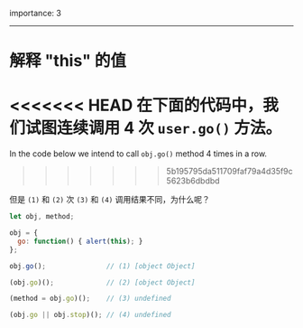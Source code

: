 importance: 3

---

# 解释 "this" 的值

<<<<<<< HEAD
在下面的代码中，我们试图连续调用 4 次 `user.go()` 方法。
=======
In the code below we intend to call `obj.go()` method 4 times in a row.
>>>>>>> 5b195795da511709faf79a4d35f9c5623b6dbdbd

但是 `(1)` 和 `(2)` 次 `(3)` 和 `(4)` 调用结果不同，为什么呢？

```js run no-beautify
let obj, method;

obj = {
  go: function() { alert(this); }
};

obj.go();               // (1) [object Object]

(obj.go)();             // (2) [object Object]

(method = obj.go)();    // (3) undefined

(obj.go || obj.stop)(); // (4) undefined
```

